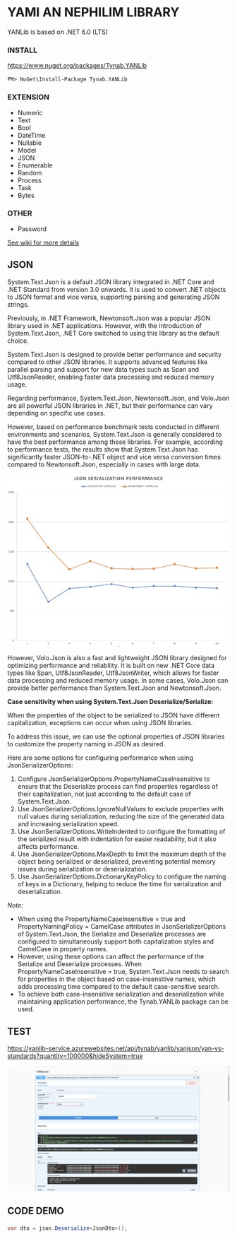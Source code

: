 # YAMI AN NEPHILIM LIBRARY
YANLib is based on .NET 6.0 (LTS)

### INSTALL
https://www.nuget.org/packages/Tynab.YANLib
```
PM> NuGet\Install-Package Tynab.YANLib
```

### EXTENSION
- Numeric
- Text
- Bool
- DateTime
- Nullable
- Model
- JSON
- Enumerable
- Random
- Process
- Task
- Bytes

### OTHER
- Password

[See wiki for more details](https://github.com/Tynab/YANLib/wiki)

## JSON
System.Text.Json is a default JSON library integrated in .NET Core and .NET Standard from version 3.0 onwards. It is used to convert .NET objects to JSON format and vice versa, supporting parsing and generating JSON strings.

Previously, in .NET Framework, Newtonsoft.Json was a popular JSON library used in .NET applications. However, with the introduction of System.Text.Json, .NET Core switched to using this library as the default choice.

System.Text.Json is designed to provide better performance and security compared to other JSON libraries. It supports advanced features like parallel parsing and support for new data types such as Span and Utf8JsonReader, enabling faster data processing and reduced memory usage.

Regarding performance, System.Text.Json, Newtonsoft.Json, and Volo.Json are all powerful JSON libraries in .NET, but their performance can vary depending on specific use cases.

However, based on performance benchmark tests conducted in different environments and scenarios, System.Text.Json is generally considered to have the best performance among these libraries. For example, according to performance tests, the results show that System.Text.Json has significantly faster JSON-to-.NET object and vice versa conversion times compared to Newtonsoft.Json, especially in cases with large data.

<img src='pic/1.jpg'></img>

However, Volo.Json is also a fast and lightweight JSON library designed for optimizing performance and reliability. It is built on new .NET Core data types like Span, Utf8JsonReader, Utf8JsonWriter, which allows for faster data processing and reduced memory usage. In some cases, Volo.Json can provide better performance than System.Text.Json and Newtonsoft.Json.

<b>Case sensitivity when using System.Text.Json Deserialize/Serialize:</b>

When the properties of the object to be serialized to JSON have different capitalization, exceptions can occur when using JSON libraries.

To address this issue, we can use the optional properties of JSON libraries to customize the property naming in JSON as desired.

Here are some options for configuring performance when using JsonSerializerOptions:

1. Configure JsonSerializerOptions.PropertyNameCaseInsensitive to ensure that the Deserialize process can find properties regardless of their capitalization, not just according to the default case of System.Text.Json.
2. Use JsonSerializerOptions.IgnoreNullValues to exclude properties with null values during serialization, reducing the size of the generated data and increasing serialization speed.
3. Use JsonSerializerOptions.WriteIndented to configure the formatting of the serialized result with indentation for easier readability, but it also affects performance.
4. Use JsonSerializerOptions.MaxDepth to limit the maximum depth of the object being serialized or deserialized, preventing potential memory issues during serialization or deserialization.
5. Use JsonSerializerOptions.DictionaryKeyPolicy to configure the naming of keys in a Dictionary, helping to reduce the time for serialization and deserialization.

<i>Note:</i>
- When using the PropertyNameCaseInsensitive = true and PropertyNamingPolicy = CamelCase attributes in JsonSerializerOptions of System.Text.Json, the Serialize and Deserialize processes are configured to simultaneously support both capitalization styles and CamelCase in property names.
- However, using these options can affect the performance of the Serialize and Deserialize processes. When PropertyNameCaseInsensitive = true, System.Text.Json needs to search for properties in the object based on case-insensitive names, which adds processing time compared to the default case-sensitive search.
- To achieve both case-insensitive serialization and deserialization while maintaining application performance, the Tynab.YANLib package can be used.

## TEST

https://yanlib-service.azurewebsites.net/api/tynab/yanlib/yanjson/yan-vs-standards?quantity=100000&hideSystem=true

<p align='center'>
<img src='pic/0.jpg'></img>
</p>

## CODE DEMO
```c#
var dto = json.Deserialize<JsonDto>();
```
